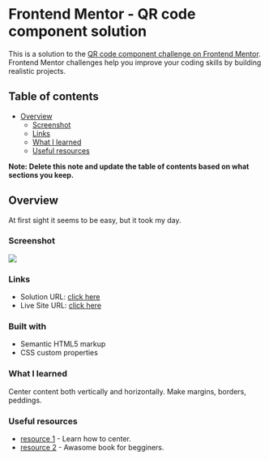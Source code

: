 # Frontend Mentor - QR code component solution

This is a solution to the [QR code component challenge on Frontend Mentor](https://www.frontendmentor.io/challenges/qr-code-component-iux_sIO_H). Frontend Mentor challenges help you improve your coding skills by building realistic projects. 

## Table of contents

- [Overview](#overview)
  - [Screenshot](#screenshot)
  - [Links](#links)
  - [What I learned](#what-i-learned)
  - [Useful resources](#useful-resources)

**Note: Delete this note and update the table of contents based on what sections you keep.**

## Overview

At first sight it seems to be easy, but it took my day.

### Screenshot

![](https://cdn.glitch.global/bda2bc7a-9187-45a0-9e84-1ed7e6e0d636/image_2022_06_16T14_48_14_565Z.png?v=1655390927294)


### Links

- Solution URL: [click here](https://glitch.com/edit/#!/respected-lackadaisical-toast)
- Live Site URL: [click here](https://respected-lackadaisical-toast.glitch.me)


### Built with

- Semantic HTML5 markup
- CSS custom properties




### What I learned

Center content both vertically and horizontally.
Make margins, borders, peddings. 


### Useful resources

- [resource 1](https://css-tricks.com/centering-css-complete-guide/) - Learn how to center.
- [resource 2](https://learn.shayhowe.com/html-css/opening-the-box-model/) - Awasome book for begginers. 


